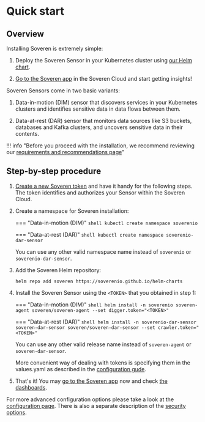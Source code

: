 # Quick start

## Overview

Installing Soveren is extremely simple:

1. Deploy the Soveren Sensor in your Kubernetes cluster using [our Helm chart](https://github.com/soverenio/helm-charts/).

2. [Go to the Soveren app](https://app.soveren.io/) in the Soveren Cloud and start getting insights!

Soveren Sensors come in two basic variants:

1. Data-in-motion (DIM) sensor that discovers services in your Kubernetes clusters and identifies sensitive data in data flows between them.

2. Data-at-rest (DAR) sensor that monitors data sources like S3 buckets, databases and Kafka clusters, and uncovers sensitive data in their contents.

!!! info "Before you proceed with the installation, we recommend reviewing our [requirements and recommendations page](../../architecture/infrastructure-fit/)"

## Step-by-step procedure

1. [Create a new Soveren token](../../administration/managing-sensors#creating-sensors) and have it handy for the following steps. The token identifies and authorizes your Sensor within the Soveren Cloud.


2. Create a namespace for Soveren installation:

    === "Data-in-motion (DIM)"
        ```shell
        kubectl create namespace soverenio
        ```

    === "Data-at-rest (DAR)"
        ```shell
        kubectl create namespace soverenio-dar-sensor
        ```

    You can use any other valid namespace name instead of `soverenio` or `soverenio-dar-sensor`.


3. Add the Soveren Helm repository:
    ```shell
    helm repo add soveren https://soverenio.github.io/helm-charts
    ```


4. Install the Soveren Sensor using the `<TOKEN>` that you obtained in step 1:

    === "Data-in-motion (DIM)"
        ```shell
        helm install -n soverenio soveren-agent soveren/soveren-agent --set digger.token="<TOKEN>"
        ```

    === "Data-at-rest (DAR)"
        ```shell
        helm install -n soverenio-dar-sensor soveren-dar-sensor soveren/soveren-dar-sensor --set crawler.token="<TOKEN>"
        ```

    You can use any other valid release name instead of `soveren-agent` or `soveren-dar-sensor`.

    More convenient way of dealing with tokens is specifying them in the values.yaml as described in the [configuration gude](../../administration/configuring-sensor/#sensor-token).


5. That's it! You may [go to the Soveren app](https://app.soveren.io/) now and check [the dashboards](../../user-guide/overview/).


For more advanced configuration options please take a look at the [configuration page](../../administration/configuring-sensor/). There is also a separate description of the [security options](../../administration/securing-sensor/).